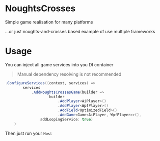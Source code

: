 # NoughtsCrosses
Simple game realisation for many platforms

...or just noughts-and-crosses based example of use multiple frameworks

# Usage
You can inject all game services into you DI container
> Manual dependency resolving is not recommended
```csharp
.ConfigureServices((context, services) =>
        services
            .AddNoughtsCrossesGame(builder =>
                    builder
                        .AddPlayer<AiPlayer>()
                        .AddPlayer<WpfPlayer>()
                        .AddField<OptimizedField>()
                        .AddGame<Game<AiPlayer, WpfPlayer>>(),
                addLoopingService: true)
    )
```
Then just run your `Host`

